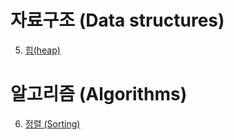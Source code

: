 # 자료구조 (Data structures)

 
 5. [힙(heap)](https://github.com/Iam-Sunghyun/javascript-algorithms/tree/main/src/data-structures/heap)
 

# 알고리즘 (Algorithms)





 6. [정렬 (Sorting)](https://github.com/Iam-Sunghyun/javascript-algorithms/tree/main/src/algorithms/sorting)
